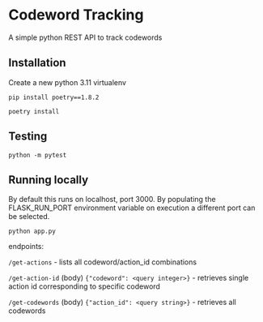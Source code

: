 # Codeword Tracking
A simple python REST API to track codewords

## Installation
Create a new python 3.11 virtualenv

`pip install poetry==1.8.2`

`poetry install`

## Testing

`python -m pytest`

## Running locally

By default this runs on localhost, port 3000. By populating the FLASK_RUN_PORT environment variable on execution a different port can be selected.

`python app.py`

endpoints:

`/get-actions` - lists all codeword/action_id combinations

`/get-action-id`  (body) `{"codeword": <query integer>}` - retrieves single action id corresponding to specific codeword

`/get-codewords`  (body) `{"action_id": <query string>}` - retrieves all codewords 
